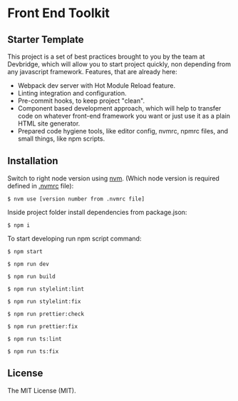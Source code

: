 # Front End Toolkit

## Starter Template

This project is a set of best practices brought to you by the team at Devbridge, which will allow you to start project quickly, non depending from any javascript framework.
Features, that are already here:

- Webpack dev server with Hot Module Reload feature.
- Linting integration and configuration.
- Pre-commit hooks, to keep project "clean".
- Component based development approach, which will help to transfer code on whatever front-end framework you want or just use it as a plain HTML site generator.
- Prepared code hygiene tools, like editor config, nvmrc, npmrc files, and small things, like npm scripts.

## Installation

Switch to right node version using [nvm](https://github.com/creationix/nvm). (Which node version is required defined in [.nvmrc](https://github.com/devbridge/Front-End-Toolkit/blob/v2-dev/.nvmrc) file):

    $ nvm use [version number from .nvmrc file]

Inside project folder install dependencies from package.json:

    $ npm i

To start developing run npm script command:

    $ npm start

    $ npm run dev

    $ npm run build

    $ npm run stylelint:lint

    $ npm run stylelint:fix

    $ npm run prettier:check

    $ npm run prettier:fix

    $ npm run ts:lint

    $ npm run ts:fix

## License

The MIT License (MIT).
